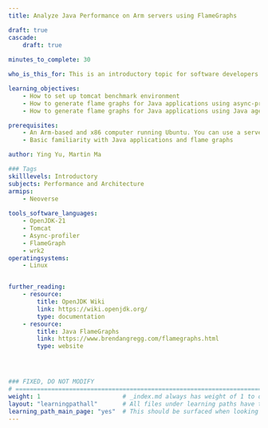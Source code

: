 ```yaml
---
title: Analyze Java Performance on Arm servers using FlameGraphs

draft: true
cascade:
    draft: true
    
minutes_to_complete: 30

who_is_this_for: This is an introductory topic for software developers looking to analyze the performance of their Java applications on the Arm Neoverse based servers using flame graphs. 

learning_objectives: 
    - How to set up tomcat benchmark environment
    - How to generate flame graphs for Java applications using async-profiler
    - How to generate flame graphs for Java applications using Java agent

prerequisites:
    - An Arm-based and x86 computer running Ubuntu. You can use a server instance from a cloud service provider of your choice.
    - Basic familiarity with Java applications and flame graphs

author: Ying Yu, Martin Ma

### Tags
skilllevels: Introductory
subjects: Performance and Architecture
armips:
    - Neoverse
  
tools_software_languages:
    - OpenJDK-21
    - Tomcat
    - Async-profiler
    - FlameGraph
    - wrk2
operatingsystems:
    - Linux


further_reading:
    - resource:
        title: OpenJDK Wiki 
        link: https://wiki.openjdk.org/
        type: documentation
    - resource:
        title: Java FlameGraphs
        link: https://www.brendangregg.com/flamegraphs.html
        type: website




### FIXED, DO NOT MODIFY
# ================================================================================
weight: 1                       # _index.md always has weight of 1 to order correctly
layout: "learningpathall"       # All files under learning paths have this same wrapper
learning_path_main_page: "yes"  # This should be surfaced when looking for related content. Only set for _index.md of learning path content.
---
```

